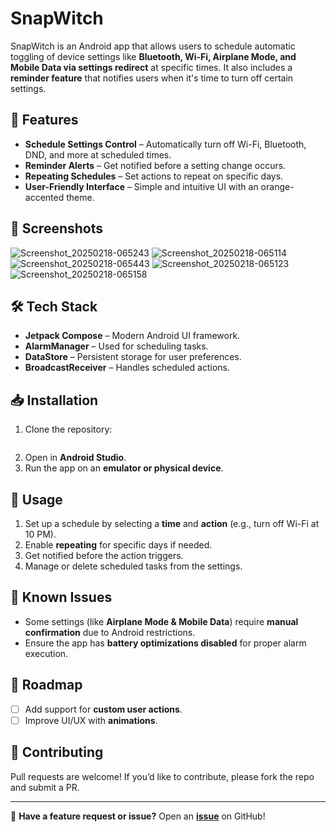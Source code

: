 # SnapWitch

SnapWitch is an Android app that allows users to schedule automatic toggling of device settings like **Bluetooth, Wi-Fi, Airplane Mode, and Mobile Data via settings redirect** at specific times. It also includes a **reminder feature** that notifies users when it's time to turn off certain settings.

## 🚀 Features
- **Schedule Settings Control** – Automatically turn off Wi-Fi, Bluetooth, DND, and more at scheduled times.
- **Reminder Alerts** – Get notified before a setting change occurs.
- **Repeating Schedules** – Set actions to repeat on specific days.
- **User-Friendly Interface** – Simple and intuitive UI with an orange-accented theme.

## 📱 Screenshots
![Screenshot_20250218-065243](https://github.com/user-attachments/assets/6ef9e0d9-3f34-46e4-a8c5-2e15be1d0027)
![Screenshot_20250218-065114](https://github.com/user-attachments/assets/a1321ac0-14aa-4010-827a-32a81c85a907)
![Screenshot_20250218-065443](https://github.com/user-attachments/assets/9dc2f45d-fc45-4653-8a43-f1b1bee19084)
![Screenshot_20250218-065123](https://github.com/user-attachments/assets/90f5924e-a833-40a9-ae89-8cdd62074558)
![Screenshot_20250218-065158](https://github.com/user-attachments/assets/e6806eec-6433-4482-90f4-2eeea61732db)

## 🛠️ Tech Stack
- **Jetpack Compose** – Modern Android UI framework.
- **AlarmManager** – Used for scheduling tasks.
- **DataStore** – Persistent storage for user preferences.
- **BroadcastReceiver** – Handles scheduled actions.

## 📥 Installation
1. Clone the repository:
   ```sh   git clone https://github.com/minahtoh/SnapWitch.git
   ```
2. Open in **Android Studio**.
3. Run the app on an **emulator or physical device**.

## 🔧 Usage
1. Set up a schedule by selecting a **time** and **action** (e.g., turn off Wi-Fi at 10 PM).
2. Enable **repeating** for specific days if needed.
3. Get notified before the action triggers.
4. Manage or delete scheduled tasks from the settings.

## 📌 Known Issues
- Some settings (like **Airplane Mode & Mobile Data**) require **manual confirmation** due to Android restrictions.
- Ensure the app has **battery optimizations disabled** for proper alarm execution.

## 🎯 Roadmap
- [ ] Add support for **custom user actions**.
- [ ] Improve UI/UX with **animations**.

## 🤝 Contributing
Pull requests are welcome! If you’d like to contribute, please fork the repo and submit a PR.


---

📢 **Have a feature request or issue?** Open an **[issue](https://github.com/minahtoh/SnapWitch/issues)** on GitHub!

